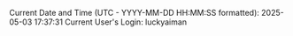 Current Date and Time (UTC - YYYY-MM-DD HH:MM:SS formatted): 2025-05-03 17:37:31
Current User's Login: luckyaiman

